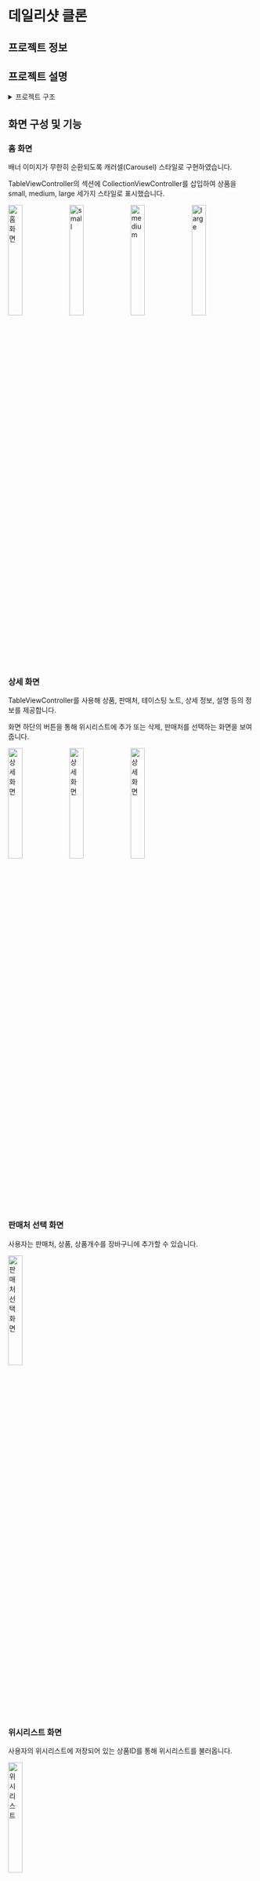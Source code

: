 # 데일리샷 클론

## 프로젝트 정보

## 프로젝트 설명
<details>
  <summary>프로젝트 구조</summary>
  
  ```bash 
  .
  ├── Config.xcconfig
  ├── DailyshotClone
  │   ├── GoogleService-Info.plist
  │   ├── Services
  │   │   ├── CartManager.swift
  │   │   ├── Extensions.swift
  │   │   ├── ImageCacheManager.swift
  │   │   ├── UserManager.swift
  │   │   ├── WebService.swift
  │   │   └── WishListManager.swift
  │   ├── Models
  │   │   ├── Cart.swift
  │   │   ├── DetailDataSource.swift
  │   │   ├── HomeDataSource.swift
  │   │   ├── Item.swift
  │   │   ├── Store.swift
  │   │   └── User.swift
  │   ├── ViewModels
  │   │   ├── CartViewModel.swift
  │   │   ├── CategoryItemListViewModel.swift
  │   │   ├── CategoryViewModel.swift
  │   │   ├── FilterListViewModel.swift
  │   │   ├── HomeViewModel.swift
  │   │   ├── ItemDetailViewModel.swift
  │   │   ├── ItemListViewModel.swift
  │   │   ├── SelectStoreViewModel.swift
  │   │   ├── SignInViewModel.swift
  │   │   ├── SignUpViewModel.swift
  │   │   └── WishListViewModel.swift
  │   ├── ViewControllers
  │   │   ├── CartViewController.swift
  │   │   ├── CategoryItemListViewController.swift
  │   │   ├── CategoryViewController.swift
  │   │   ├── HomeViewController.swift
  │   │   ├── ItemDetailViewController.swift
  │   │   ├── ItemListViewController.swift
  │   │   ├── MainTabBarViewController.swift
  │   │   ├── MyPageViewController.swift
  │   │   ├── SelectStoreViewcontroller.swift
  │   │   ├── SignUpViewController.swift
  │   │   ├── SingInViewController.swift
  │   │   └── WishListViewController.swift
  │   ├── Views
  │   │   ├── CustomStepper.swift
  │   │   ├── Cart
  │   │   │   ├── CartCell.swift
  │   │   │   ├── CartFooterView.swift
  │   │   │   └── CartHeaderView.swift
  │   │   ├── Category
  │   │   │   ├── CategoryCell.swift
  │   │   │   ├── FilterListCell.swift
  │   │   │   ├── FilterListHeaderCell.swift
  │   │   │   ├── FilterView.swift
  │   │   │   └── SectionBackgroundView.swift
  │   │   ├── Detail
  │   │   │   ├── ItemDetailDescriptionCell.swift
  │   │   │   ├── ItemDetailInformationCell.swift
  │   │   │   ├── ItemDetailMainCell.swift
  │   │   │   ├── ItemDetailReviewCell.swift
  │   │   │   ├── ItemDetailStoreCell.swift
  │   │   │   └── ItemDetailTastingNotesCell.swift
  │   │   ├── Home+List
  │   │   │   ├── BannerCell.swift
  │   │   │   ├── BannerImageCell.swift
  │   │   │   ├── HomeCellType.swift
  │   │   │   ├── HomeItemHeaderCell.swift
  │   │   │   ├── ItemListHeaderCell.swift
  │   │   │   ├── LargeItemCell.swift
  │   │   │   ├── MediumItemCell.swift
  │   │   │   ├── MenuButtonCell.swift
  │   │   │   ├── MenuCell.swift
  │   │   │   ├── SmallItemCell.swift
  │   │   │   └── SmallItemImageCell.swift
  │   │   └── WishList
  │   │       └── WishListCell.swift
  │   ├── Predifined
  │   │   ├── AppDelegate.swift
  │   │   ├── Assets.xcassets
  │   │   ├── Base.lproj
  │   │   ├── Info.plist
  │   │   └── SceneDelegate.swift
  │   ├── Resource
  │   │   └── productData.json
  ├── Podfile
  ├── Podfile.lock
  └── Pods
  ```

</details>

## 화면 구성 및 기능

### 홈 화면

배너 이미지가 무한히 순환되도록 캐러셀(Carousel) 스타일로 구현하였습니다.

TableViewController의 섹션에 CollectionViewController를 삽입하여 상품을 small, medium, large 세가지 스타일로 표시했습니다.

<p align="left"> 
  <img src="https://github.com/user-attachments/assets/fc3b80ce-59e7-4c03-8195-1362f6679b75" width="24%" alt="홈 화면">
  <img src="https://github.com/user-attachments/assets/b7d95160-f7df-4a88-9c5f-09971a7df0e1" width="24%" alt="small"> 
  <img src="https://github.com/user-attachments/assets/3554f131-c879-4a0b-934f-1c2d81743b8b" width="24%" alt="medium"> 
  <img src="https://github.com/user-attachments/assets/d76b7521-1093-422c-82c0-03ca526b0c1a" width="24%" alt="large"> 
</p>

### 상세 화면

TableViewController를 사용해 상품, 판매처, 테이스팅 노트, 상세 정보, 설명 등의 정보를 제공합니다.

화면 하단의 버튼을 통해 위시리스트에 추가 또는 삭제, 판매처를 선택하는 화면을 보여줍니다.

<p align="left"> 
  <img src="https://github.com/user-attachments/assets/32026d51-1047-4317-bb79-41e0bbbc6bf5" width="24%" alt="상세 화면">
  <img src="https://github.com/user-attachments/assets/1d1d0711-b43c-46af-bc32-6425c0ab225f" width="24%" alt="상세 화면">
  <img src="https://github.com/user-attachments/assets/69435ab7-3010-45b8-8676-a860183457cb" width="24%" alt="상세 화면">
</p>

### 판매처 선택 화면

사용자는 판매처, 상품, 상품개수를 장바구니에 추가할 수 있습니다.

<p align="left"> 
  <img src="https://github.com/user-attachments/assets/9c7ad213-a153-42dd-901d-c131c9727831" width="24%" alt="판매처 선택 화면">
</p>

### 위시리스트 화면

사용자의 위시리스트에 저장되어 있는 상품ID를 통해 위시리스트를 불러옵니다.

<p align="left"> 
  <img src="https://github.com/user-attachments/assets/c05b3c4b-0457-4c49-9846-972402126b26" width="24%" alt="위시리스트">
</p>

### 장바구니 화면

사용자는 원하는 상품을 장바구니에서 삭제할 수 있습니다.

각 상품의 수량을 조절할 수 있습니다. 수량 조절 버튼을 통해 수량을 변경하면 해당 상품의 가격이 자동으로 업데이트됩니다.

사용자가 장바구니에서 선택한 상품들의 가격을 합산하여 총 가격을 계산하고 화면에 표시합니다.

<p align="left"> 
  <img src="https://github.com/user-attachments/assets/20b7d4b5-ce47-4013-bd94-be12eac3f8b6" width="24%" alt="상세 화면">
</p>
